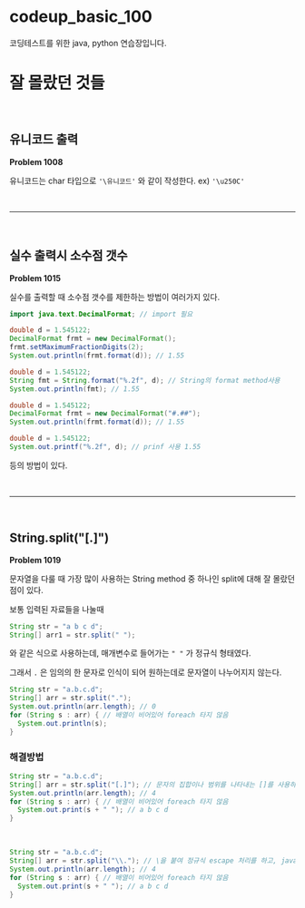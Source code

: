 # codeup_basic_100

코딩테스트를 위한 java, python 연습장입니다.

# 잘 몰랐던 것들

<br/>


## 유니코드 출력

**Problem 1008**

유니코드는 char 타입으로 `'\유니코드'` 와 같이 작성한다. ex) `'\u250C'`

<br/>

---

<br/>

## 실수 출력시 소수점 갯수

**Problem 1015**

실수를 출력할 때 소수점 갯수를 제한하는 방법이 여러가지 있다.

```java
import java.text.DecimalFormat; // import 필요

double d = 1.545122;
DecimalFormat frmt = new DecimalFormat();
frmt.setMaximumFractionDigits(2);
System.out.println(frmt.format(d)); // 1.55
```

```java
double d = 1.545122;
String fmt = String.format("%.2f", d); // String의 format method사용
System.out.println(fmt); // 1.55
```

```java
double d = 1.545122;
DecimalFormat frmt = new DecimalFormat("#.##");
System.out.println(frmt.format(d)); // 1.55
```

```java
double d = 1.545122;
System.out.printf("%.2f", d); // prinf 사용 1.55
```

등의 방법이 있다.

<br/>

---

<br/>

## String.split("[.]")

**Problem 1019**

문자열을 다룰 때 가장 많이 사용하는 String method 중 하나인 split에 대해 잘 몰랐던 점이 있다.

보통 입력된 자료들을 나눌때

```java
String str = "a b c d";
String[] arr1 = str.split(" ");
```

와 같은 식으로 사용하는데, 매개변수로 들어가는 `" "` 가 정규식 형태였다.

그래서 `.` 은 임의의 한 문자로 인식이 되어 원하는데로 문자열이 나누어지지 않는다.

```java
String str = "a.b.c.d";
String[] arr = str.split(".");
System.out.println(arr.length); // 0
for (String s : arr) { // 배열이 비어있어 foreach 타지 않음
  System.out.println(s);
}
```

### 해결방법

```java
String str = "a.b.c.d";
String[] arr = str.split("[.]"); // 문자의 집합이나 범위를 나타내는 []를 사용하여 .을 문자로 인식시킴
System.out.println(arr.length); // 4
for (String s : arr) { // 배열이 비어있어 foreach 타지 않음
  System.out.print(s + " "); // a b c d
}
```

<br/>

```java
String str = "a.b.c.d";
String[] arr = str.split("\\."); // \을 붙여 정규식 escape 처리를 하고, java 문자열에서도 \로 escape 처리
System.out.println(arr.length); // 4
for (String s : arr) { // 배열이 비어있어 foreach 타지 않음
  System.out.print(s + " "); // a b c d
}
```
